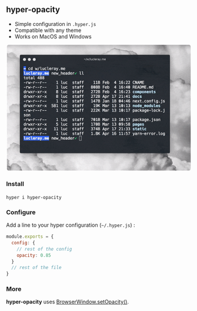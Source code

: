 ## hyper-opacity

* Simple configuration in `.hyper.js`
* Compatible with any theme
* Works on MacOS and Windows

<div align="center">
<p>
<img src="demo.gif" width="500px" style="border-radius:5px" />
</p>
</div>

### Install

`hyper i hyper-opacity`

### Configure

Add a line to your hyper configuration (`~/.hyper.js`) :

```js
module.exports = {
  config: {
    // rest of the config
    opacity: 0.85
  }
  // rest of the file
}
```

### More

**hyper-opacity** uses [BrowserWindow.setOpacity()](https://electronjs.org/docs/api/browser-window#winsetopacityopacity-windows-macos).
